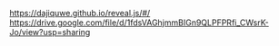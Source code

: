 https://dajiquwe.github.io/reveal.js/#/
https://drive.google.com/file/d/1fdsVAGhjmmBIGn9QLPFPRfi_CWsrK-Jo/view?usp=sharing
